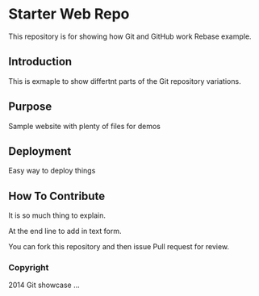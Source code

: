 # Starter Web Repo

This repository is for showing how Git and GitHub work
Rebase example.

## Introduction

This is exmaple to show differtnt parts of the Git repository variations.

## Purpose

Sample website with plenty of files for demos

## Deployment

Easy way to deploy things

## How To Contribute

It is so much thing to explain.

At the end line to add in text form.

You can fork this repository and then issue Pull request for review.

### Copyright 

2014 Git showcase ...
